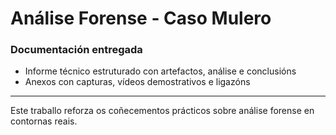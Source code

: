 # Análise Forense - Caso Mulero

### Documentación entregada
- Informe técnico estruturado con artefactos, análise e conclusións
- Anexos con capturas, vídeos demostrativos e ligazóns

---

Este traballo reforza os coñecementos prácticos sobre análise forense en contornas reais.
